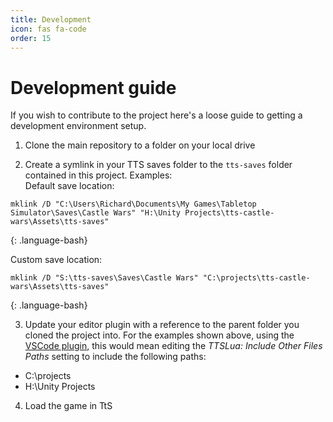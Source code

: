 ```yaml
---
title: Development
icon: fas fa-code
order: 15
---
```


# Development guide

If you wish to contribute to the project here's a loose guide to getting a development environment setup.

1) Clone the main repository to a folder on your local drive

2) Create a symlink in your TTS saves folder to the `tts-saves` folder contained in this project. Examples:    
Default save location:
~~~
mklink /D "C:\Users\Richard\Documents\My Games\Tabletop Simulator\Saves\Castle Wars" "H:\Unity Projects\tts-castle-wars\Assets\tts-saves"
~~~
{: .language-bash}

Custom save location:
~~~
mklink /D "S:\tts-saves\Saves\Castle Wars" "C:\projects\tts-castle-wars\Assets\tts-saves"
~~~
{: .language-bash}

3) Update your editor plugin with a reference to the parent folder you cloned the project into. For the examples shown above, using the [VSCode plugin](https://marketplace.visualstudio.com/items?itemName=rolandostar.tabletopsimulator-lua), this would mean editing the *TTSLua: Include Other Files Paths* setting to include the following paths:

  * C:\projects
  * H:\Unity Projects

4) Load the game in TtS